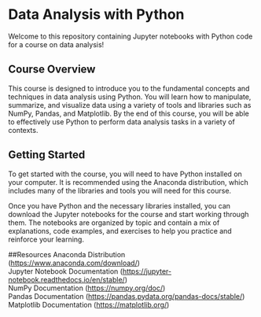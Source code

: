 # Data Analysis with Python

Welcome to this repository containing Jupyter notebooks with Python code for a course on data analysis!

## Course Overview
This course is designed to introduce you to the fundamental concepts and techniques in data analysis using Python. You will learn how to manipulate, summarize, and visualize data using a variety of tools and libraries such as NumPy, Pandas, and Matplotlib. By the end of this course, you will be able to effectively use Python to perform data analysis tasks in a variety of contexts.

## Getting Started
To get started with the course, you will need to have Python installed on your computer. It is recommended using the Anaconda distribution, which includes many of the libraries and tools you will need for this course.

Once you have Python and the necessary libraries installed, you can download the Jupyter notebooks for the course and start working through them. The notebooks are organized by topic and contain a mix of explanations, code examples, and exercises to help you practice and reinforce your learning.

##Resources
Anaconda Distribution (https://www.anaconda.com/download/) <br>
Jupyter Notebook Documentation (https://jupyter-notebook.readthedocs.io/en/stable/) <br>
NumPy Documentation (https://numpy.org/doc/) <br>
Pandas Documentation (https://pandas.pydata.org/pandas-docs/stable/) <br>
Matplotlib Documentation (https://matplotlib.org/) <br>

